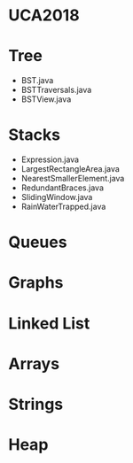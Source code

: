 # UCA2018

# Tree
+ BST.java
+ BSTTraversals.java
+ BSTView.java

# Stacks
+ Expression.java
+ LargestRectangleArea.java
+ NearestSmallerElement.java
+ RedundantBraces.java
+ SlidingWindow.java
+ RainWaterTrapped.java

# Queues
# Graphs
# Linked List
# Arrays
# Strings
# Heap



